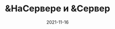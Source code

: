 ---
date: 2021-11-16
guid: f5937097-4a60-4cf3-8afd-bffe10cdab78
title: "&НаСервере и &Сервер"
question: Поиск скрытых аннотаций
options:
    - '"Сервер" | "Сервер"'
    - '"Сервер" | "Клиент"'
    - Исключение
correct: 2
tags:
    - wtf
source: https://t.me/JuniorOneS/242
explanation: |
    Ошибка, но не отсутствия аннотации, а дублирование метода
images:
    - /assets/questions/2021-11-16_3_1.jpg
---